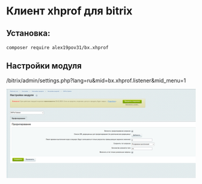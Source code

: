 # Клиент xhprof для bitrix

## Установка:

```shell
composer require alex19pov31/bx.xhprof
```

## Настройки модуля

/bitrix/admin/settings.php?lang=ru&mid=bx.xhprof.listener&mid_menu=1

![image info](./images/module_config.png)